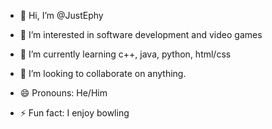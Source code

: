 - 👋 Hi, I’m @JustEphy
- 👀 I’m interested in software development and video games
- 🌱 I’m currently learning c++, java, python, html/css
- 💞️ I’m looking to collaborate on anything. 

- 😄 Pronouns: He/Him
- ⚡ Fun fact: I enjoy bowling

<!---
JustEphy/JustEphy is a ✨ special ✨ repository because its `README.md` (this file) appears on your GitHub profile.
You can click the Preview link to take a look at your changes.
--->
